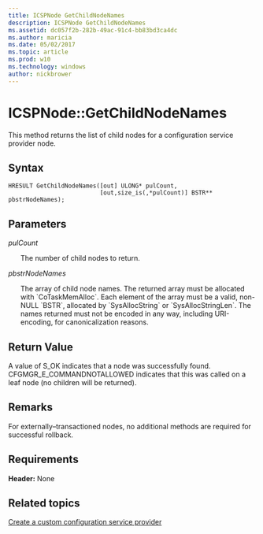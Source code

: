 ```yaml
---
title: ICSPNode GetChildNodeNames
description: ICSPNode GetChildNodeNames
ms.assetid: dc057f2b-282b-49ac-91c4-bb83bd3ca4dc
ms.author: maricia
ms.date: 05/02/2017
ms.topic: article
ms.prod: w10
ms.technology: windows
author: nickbrower
---
```


# ICSPNode::GetChildNodeNames

This method returns the list of child nodes for a configuration service provider node.

## Syntax

``` syntax
HRESULT GetChildNodeNames([out] ULONG* pulCount,
                          [out,size_is(,*pulCount)] BSTR** pbstrNodeNames);
```

## Parameters

<a href="" id="pulcount"></a>*pulCount*
<p style="margin-left: 25px">The number of child nodes to return.</p>

<a href="" id="pbstrnodenames"></a>*pbstrNodeNames*
<p style="margin-left: 25px">The array of child node names. The returned array must be allocated with `CoTaskMemAlloc`. Each element of the array must be a valid, non-NULL `BSTR`, allocated by `SysAllocString` or `SysAllocStringLen`. The names returned must not be encoded in any way, including URI-encoding, for canonicalization reasons.</p>

## Return Value

A value of S\_OK indicates that a node was successfully found. CFGMGR\_E\_COMMANDNOTALLOWED indicates that this was called on a leaf node (no children will be returned).

## Remarks

For externally–transactioned nodes, no additional methods are required for successful rollback.

## Requirements

**Header:** None

## Related topics

[Create a custom configuration service provider](create-a-custom-configuration-service-provider.md)

 






